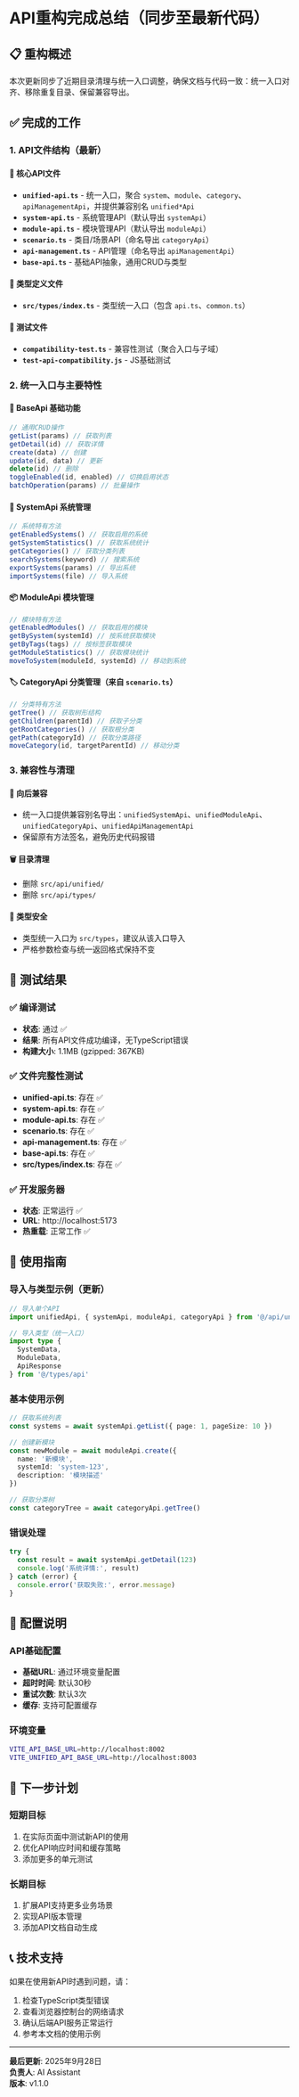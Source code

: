 # API重构完成总结（同步至最新代码）

## 📋 重构概述

本次更新同步了近期目录清理与统一入口调整，确保文档与代码一致：统一入口对齐、移除重复目录、保留兼容导出。

## ✅ 完成的工作

### 1. API文件结构（最新）

#### 📁 核心API文件
- **`unified-api.ts`** - 统一入口，聚合 `system`、`module`、`category`、`apiManagementApi`，并提供兼容别名 `unified*Api`
- **`system-api.ts`** - 系统管理API（默认导出 `systemApi`）
- **`module-api.ts`** - 模块管理API（默认导出 `moduleApi`）  
- **`scenario.ts`** - 类目/场景API（命名导出 `categoryApi`）
- **`api-management.ts`** - API管理（命名导出 `apiManagementApi`）
- **`base-api.ts`** - 基础API抽象，通用CRUD与类型

#### 📁 类型定义文件
- **`src/types/index.ts`** - 类型统一入口（包含 `api.ts`、`common.ts`）

#### 📁 测试文件
- **`compatibility-test.ts`** - 兼容性测试（聚合入口与子域）
- **`test-api-compatibility.js`** - JS基础测试

### 2. 统一入口与主要特性

#### 🔧 BaseApi 基础功能
```typescript
// 通用CRUD操作
getList(params) // 获取列表
getDetail(id) // 获取详情
create(data) // 创建
update(id, data) // 更新
delete(id) // 删除
toggleEnabled(id, enabled) // 切换启用状态
batchOperation(params) // 批量操作
```

#### 🏢 SystemApi 系统管理
```typescript
// 系统特有方法
getEnabledSystems() // 获取启用的系统
getSystemStatistics() // 获取系统统计
getCategories() // 获取分类列表
searchSystems(keyword) // 搜索系统
exportSystems(params) // 导出系统
importSystems(file) // 导入系统
```

#### 📦 ModuleApi 模块管理
```typescript
// 模块特有方法
getEnabledModules() // 获取启用的模块
getBySystem(systemId) // 按系统获取模块
getByTags(tags) // 按标签获取模块
getModuleStatistics() // 获取模块统计
moveToSystem(moduleId, systemId) // 移动到系统
```

#### 🏷️ CategoryApi 分类管理（来自 `scenario.ts`）
```typescript
// 分类特有方法
getTree() // 获取树形结构
getChildren(parentId) // 获取子分类
getRootCategories() // 获取根分类
getPath(categoryId) // 获取分类路径
moveCategory(id, targetParentId) // 移动分类
```

### 3. 兼容性与清理

#### 🔄 向后兼容
- 统一入口提供兼容别名导出：`unifiedSystemApi`、`unifiedModuleApi`、`unifiedCategoryApi`、`unifiedApiManagementApi`
- 保留原有方法签名，避免历史代码报错

#### 🗑️ 目录清理
- 删除 `src/api/unified/`
- 删除 `src/api/types/`

#### 📝 类型安全
- 类型统一入口为 `src/types`，建议从该入口导入
- 严格参数检查与统一返回格式保持不变

## 🧪 测试结果

### ✅ 编译测试
- **状态**: 通过 ✅
- **结果**: 所有API文件成功编译，无TypeScript错误
- **构建大小**: 1.1MB (gzipped: 367KB)

### ✅ 文件完整性测试
- **unified-api.ts**: 存在 ✅
- **system-api.ts**: 存在 ✅
- **module-api.ts**: 存在 ✅  
- **scenario.ts**: 存在 ✅
- **api-management.ts**: 存在 ✅
- **base-api.ts**: 存在 ✅
- **src/types/index.ts**: 存在 ✅

### ✅ 开发服务器
- **状态**: 正常运行 ✅
- **URL**: http://localhost:5173
- **热重载**: 正常工作 ✅

## 📖 使用指南

### 导入与类型示例（更新）
```typescript
// 导入单个API
import unifiedApi, { systemApi, moduleApi, categoryApi } from '@/api/unified-api'

// 导入类型（统一入口）
import type { 
  SystemData, 
  ModuleData, 
  ApiResponse 
} from '@/types/api'
```

### 基本使用示例
```typescript
// 获取系统列表
const systems = await systemApi.getList({ page: 1, pageSize: 10 })

// 创建新模块
const newModule = await moduleApi.create({
  name: '新模块',
  systemId: 'system-123',
  description: '模块描述'
})

// 获取分类树
const categoryTree = await categoryApi.getTree()
```

### 错误处理
```typescript
try {
  const result = await systemApi.getDetail(123)
  console.log('系统详情:', result)
} catch (error) {
  console.error('获取失败:', error.message)
}
```

## 🔧 配置说明

### API基础配置
- **基础URL**: 通过环境变量配置
- **超时时间**: 默认30秒
- **重试次数**: 默认3次
- **缓存**: 支持可配置缓存

### 环境变量
```bash
VITE_API_BASE_URL=http://localhost:8002
VITE_UNIFIED_API_BASE_URL=http://localhost:8003
```

## 🚀 下一步计划

### 短期目标
1. 在实际页面中测试新API的使用
2. 优化API响应时间和缓存策略
3. 添加更多的单元测试

### 长期目标
1. 扩展API支持更多业务场景
2. 实现API版本管理
3. 添加API文档自动生成

## 📞 技术支持

如果在使用新API时遇到问题，请：

1. 检查TypeScript类型错误
2. 查看浏览器控制台的网络请求
3. 确认后端API服务正常运行
4. 参考本文档的使用示例

---

**最后更新**: 2025年9月28日  
**负责人**: AI Assistant  
**版本**: v1.1.0